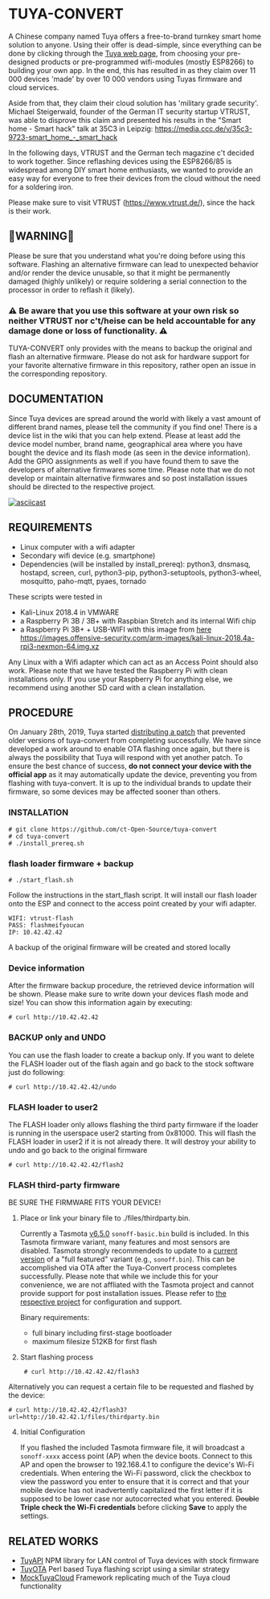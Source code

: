 ﻿
# TUYA-CONVERT

A Chinese company named Tuya offers a free-to-brand turnkey smart home solution to anyone. Using their offer is dead-simple, since everything can be done by clicking through the [Tuya web page](https://en.tuya.com/), from choosing your pre-designed products or pre-programmed wifi-modules (mostly ESP8266) to building your own app. In the end, this has resulted in as they claim over 11 000 devices 'made' by over 10 000 vendors using Tuyas firmware and cloud services.

Aside from that, they claim their cloud solution has 'military grade security'. Michael Steigerwald, founder of the German IT security startup VTRUST, was able to disprove this claim and presented his results in the "Smart home - Smart hack" talk at 35C3 in Leipzig: https://media.ccc.de/v/35c3-9723-smart_home_-_smart_hack

In the following days, VTRUST and the German tech magazine c't decided to work together. Since reflashing devices using the ESP8266/85 is widespread among DIY smart home enthusiasts, we wanted to provide an easy way for everyone to free their devices from the cloud without the need for a soldering iron. 

Please make sure to visit VTRUST (https://www.vtrust.de/), since the hack is their work.

## 🚨WARNING🚨
Please be sure that you understand what you're doing before using this software. Flashing an alternative firmware can lead to unexpected behavior and/or render the device unusable, so that it might be permanently damaged (highly unlikely) or require soldering a serial connection to the processor in order to reflash it (likely). 

### ⚠️ Be aware that you use this software at your own risk so neither VTRUST nor c't/heise can be held accountable for any damage done or loss of functionality. ⚠️ 

TUYA-CONVERT only provides with the means to backup the original and flash an alternative firmware. Please do not ask for hardware support for your favorite alternative firmware in this repository, rather open an issue in the corresponding repository.

## DOCUMENTATION
Since Tuya devices are spread around the world with likely a vast amount of different brand names, please tell the community if you find one! There is a device list in the wiki that you can help extend. Please at least add the device model number, brand name, geographical area where you have bought the device and its flash mode (as seen in the device information). Add the GPIO assignments as well if you have found them to save the developers of alternative firmwares some time. Please note that we do not develop or maintain alternative firmwares and so post installation issues should be directed to the respective project.

[![asciicast](https://asciinema.org/a/2aDZweVGfliwc9TjB1ncwmKvm.png)](https://asciinema.org/a/2aDZweVGfliwc9TjB1ncwmKvm
)

## REQUIREMENTS
* Linux computer with a wifi adapter
* Secondary wifi device (e.g. smartphone)
* Dependencies (will be installed by install_prereq): python3, dnsmasq, hostapd, screen, curl, python3-pip, python3-setuptools, python3-wheel, mosquitto, paho-mqtt, pyaes, tornado

These scripts were tested in 
* Kali-Linux 2018.4 in VMWARE
* a Raspberry Pi 3B / 3B+ with Raspbian Stretch and its internal Wifi chip
* a Raspberry Pi 3B+ + USB-WIFI with this image from [here](https://www.offensive-security.com/kali-linux-arm-images/)
	https://images.offensive-security.com/arm-images/kali-linux-2018.4a-rpi3-nexmon-64.img.xz
	
Any Linux with a Wifi adapter which can act as an Access Point should also work. Please note that we have tested the Raspberry Pi with clean installations only. If you use your Raspberry Pi for anything else, we recommend using another SD card with a clean installation.

## PROCEDURE

On January 28th, 2019, Tuya started [distributing a patch](https://www.heise.de/newsticker/meldung/Smart-Home-Hack-Tuya-veroeffentlicht-Sicherheitsupdate-4292028.html) that prevented older versions of tuya-convert from completing successfully. We have since developed a work around to enable OTA flashing once again, but there is always the possibility that Tuya will respond with yet another patch. To ensure the best chance of success, **do not connect your device with the official app** as it may automatically update the device, preventing you from flashing with tuya-convert. It is up to the individual brands to update their firmware, so some devices may be affected sooner than others.

### INSTALLATION
    # git clone https://github.com/ct-Open-Source/tuya-convert
    # cd tuya-convert
    # ./install_prereq.sh
### flash loader firmware + backup
    # ./start_flash.sh

Follow the instructions in the start_flash script. It will install our flash loader onto the ESP and connect to the access point created by your wifi adapter.

    WIFI: vtrust-flash
    PASS: flashmeifyoucan
    IP: 10.42.42.42
A backup of the original firmware will be created and stored locally

### Device information
After the firmware backup procedure, the retrieved device information will be shown.
Please make sure to write down your devices flash mode and size!
You can show this information again by executing:

    # curl http://10.42.42.42
### BACKUP only and UNDO
You can use the flash loader to create a backup only.
If you want to delete the FLASH loader out of the flash again and go back to the stock software just do following:

    # curl http://10.42.42.42/undo
### FLASH loader to user2
The FLASH loader only allows flashing the third party firmware if the loader is running in the userspace user2 starting from 0x81000.
This will flash the FLASH loader in user2 if it is not already there.
It will destroy your ability to undo and go back to the original firmware

    # curl http://10.42.42.42/flash2

### FLASH third-party firmware
BE SURE THE FIRMWARE FITS YOUR DEVICE!
1. Place or link your binary file to ./files/thirdparty.bin.

	Currently a Tasmota [v6.5.0](https://github.com/arendst/Sonoff-Tasmota/releases/tag/v6.5.0) `sonoff-basic.bin` build is included. In this Tasmota firmware variant, many features and most sensors are disabled. Tasmota strongly recommendeds to update to a [current version](http://thehackbox.org/tasmota) of a "full featured" variant (e.g., `sonoff.bin`). This can be accomplished via OTA after the Tuya-Convert process completes successfully. Please note that while we include this for your convenience, we are not affliated with the Tasmota project and cannot provide support for post installation issues. Please refer to [the respective project](https://github.com/arendst/Sonoff-Tasmota) for configuration and support.  
	
	Binary requirements:
	* full binary including first-stage bootloader
	* maximum filesize 512KB for first flash

3. Start flashing process

        # curl http://10.42.42.42/flash3

Alternatively you can request a certain file to be requested and flashed by the device:

	# curl http://10.42.42.42/flash3?url=http://10.42.42.1/files/thirdparty.bin

4. Initial Configuration

	If you flashed the included Tasmota firmware file, it will broadcast a `sonoff-xxxx` access point (AP) when the device boots. Connect to this AP and open the browser to 192.168.4.1 to configure the device's Wi-Fi credentials. When entering the Wi-Fi password, click the checkbox to view the password you enter to ensure that it is correct and that your mobile device has not inadvertently capitalized the first letter if it is supposed to be lower case nor autocorrected what you entered. ~~Double~~ **Triple check the Wi-Fi credentials** before clicking **Save** to apply the settings.  

## RELATED WORKS
- [TuyAPI](https://github.com/codetheweb/tuyapi) NPM library for LAN control of Tuya devices with stock firmware
- [TuyOTA](https://github.com/SynAckFin/TuyOTA) Perl based Tuya flashing script using a similar strategy
- [MockTuyaCloud](https://github.com/kueblc/mocktuyacloud) Framework replicating much of the Tuya cloud functionality

